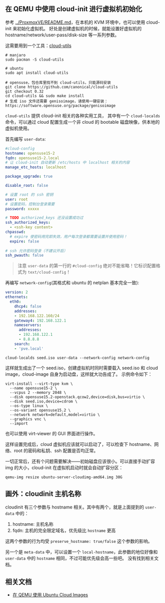 在 QEMU 中使用 cloud-init 进行虚拟机初始化
---

参考 [../ProxmoxVE/README.md](../ProxmoxVE/README.md)，在本机的 KVM 环境中，也可以使用 cloud-init 来初始化虚拟机。
好处是创建虚拟机的时候，就能设置好虚拟机的 hostname/network/user-pass/disk-size 等一系列参数。

这需要用到一个工具：[cloud-utils](https://github.com/canonical/cloud-utils)

```shell
# manjaro
sudo pacman -S cloud-utils

# ubuntu
sudo apt install cloud-utils

# opensuse，包仓库里找不到 cloud-utils，只能源码安装
git clone https://github.com/canonical/cloud-utils
git checkout 0.32
cd cloud-utils && sudo make install
# 生成 iso 文件还需要 genisoimage，请使用一键安装：https://software.opensuse.org/package/genisoimage
```

`cloud-utils` 提供 cloud-init 相关的各种实用工具，
其中有一个 `cloud-localds` 命令，可以通过 cloud 配置生成一个非 cloud 的 bootable 磁盘映像，供本地的虚拟机使用。

首先编写 `user-data`:


```yaml
#cloud-config
hostname: opensuse15-2
fqdn: opensuse15-2.local  
# 让 cloud-init 自动更新 /etc/hosts 中 localhost 相关的内容
manage_etc_hosts: localhost

package_upgrade: true

disable_root: false

# 设置 root 的 ssh 密钥
user: root
# 设置密码，控制台登录需要
password: xxxxx

# TODO authorized_keys 还没设置成功过
ssh_authorized_keys:
  - <ssh-key content>
chpasswd:
  # expire 使密码用完即失效，用户每次登录都需要设置并使用密码！
  expire: false
  
# ssh 允许密码登录（不建议开启）
ssh_pwauth: false
```

>注意 `user-data` 的第一行的 `#cloud-config` 绝对不能省略！它标识配置格式为 `text/cloud-config`！

再编写 `network-config`(其格式和 ubuntu 的 netplan 基本完全一致):

```yaml
version: 2
ethernets:
  eth0:
    dhcp4: false
    addresses: 
    - 192.168.122.160/24
    gateway4: 192.168.122.1
    nameservers:
      addresses:
      - 192.168.122.1
      - 8.8.8.8
    search:
    - 'pve.local'
```

```shell
cloud-localds seed.iso user-data --network-config network-config
```

这样就生成出了一个 seed.iso，创建虚拟机时同时需要载入 seed.iso 和 cloud image，cloud-image 自身为启动盘，这样就大功告成了。
示例命令如下：

```shell
virt-install --virt-type kvm \
  --name opensuse15-2 \
  --vcpus 2 --memory 2048 \
  --disk opensuse15.2-openstack.qcow2,device=disk,bus=virtio \
  --disk seed.iso,device=cdrom \
  --os-type linux \
  --os-variant opensuse15.2 \
  --network network=default,model=virtio \
  --graphics vnc \
  --import
```

也可以使用 virt-viewer 的 GUI 界面进行操作。

这样设置完成后，cloud 虚拟机应该就可以启动了，可以检查下 hostname、网络、root 的密码和私钥、ssh 配置是否均正常。

一切正常后，还有个问题需要解决——初始磁盘应该很小。可以直接手动扩容 img 的大小，cloud-init 在虚拟机启动时就会自动扩容分区：

```shell
qemu-img resize ubuntu-server-cloudimg-amd64.img 30G
```

## 画外：cloudinit 主机名称

cloudinit 有三个参数与 hostname 相关。其中有两个，就是上面提到的 `user-data` 中的：
1. hostname: 主机名称
2. fqdn: 主机的完全限定域名，优先级比 `hostname` 更高

这两个参数的行为均受 `preserve_hostname: true/false` 这个参数的影响。

另一个是 `meta-data` 中，可以设置一个 `local-hostname`，此参数的地位好像和 `user-data` 中的 `hostname` 相同，不过可能优先级会高一些吧。
没有找到相关文档。

## 相关文档

- [在 QEMU 使用 Ubuntu Cloud Images](https://vrabe.tw/blog/use-ubuntu-cloud-images-with-qemu/)

